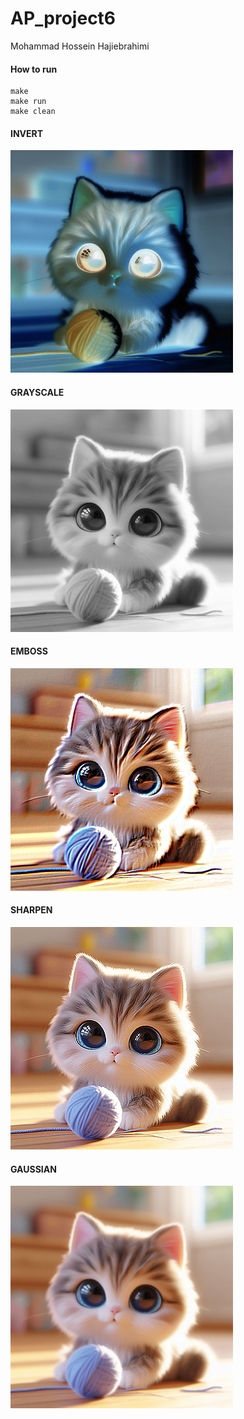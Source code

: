 # AP_project6
Mohammad Hossein Hajiebrahimi

#### How to run
```
make
make run
make clean
```
#### INVERT
![Haji](Pic/Invert.bmp)



#### GRAYSCALE
![Haji](Pic/Grayscale.bmp)

#### EMBOSS
![Haji](Pic/Emboss.bmp)

#### SHARPEN
![Haji](Pic/Sharpen.bmp)

#### GAUSSIAN
![Haji](Pic/Gaussian.bmp)
